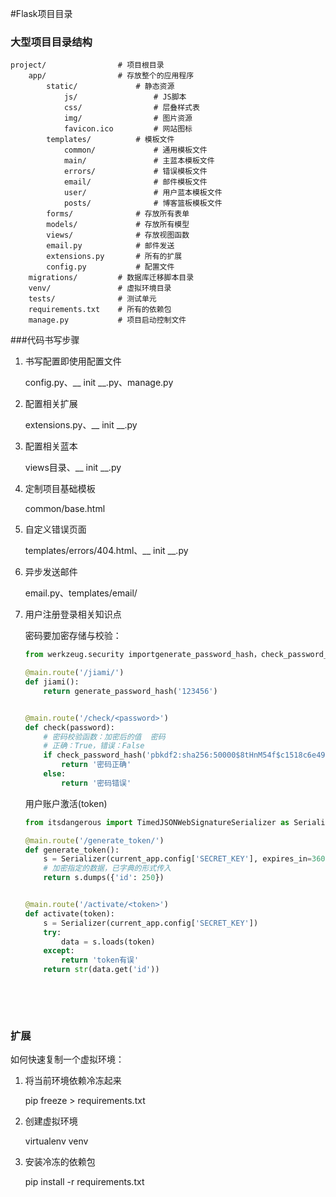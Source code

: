 #Flask项目目录

### 大型项目目录结构

```
project/				# 项目根目录
	app/				# 存放整个的应用程序
		static/				# 静态资源
			js/					# JS脚本
			css/				# 层叠样式表
			img/				# 图片资源
			favicon.ico			# 网站图标
		templates/			# 模板文件
			common/				# 通用模板文件
			main/				# 主蓝本模板文件
			errors/				# 错误模板文件
			email/				# 邮件模板文件
			user/				# 用户蓝本模板文件
			posts/				# 博客篮板模板文件
		forms/				# 存放所有表单
		models/				# 存放所有模型
		views/				# 存放视图函数
		email.py			# 邮件发送
		extensions.py		# 所有的扩展
		config.py			# 配置文件
	migrations/			# 数据库迁移脚本目录
	venv/				# 虚拟环境目录
	tests/				# 测试单元
	requirements.txt	# 所有的依赖包
	manage.py			# 项目启动控制文件
```

###代码书写步骤

1. 书写配置即使用配置文件

   config.py、__ init __.py、manage.py

2. 配置相关扩展

   extensions.py、__ init __.py

3. 配置相关蓝本

   views目录、__ init __.py

4. 定制项目基础模板

   common/base.html

5. 自定义错误页面

   templates/errors/404.html、__ init __.py

6. 异步发送邮件

   email.py、templates/email/

7. 用户注册登录相关知识点

   密码要加密存储与校验：

   ```python
   from werkzeug.security importgenerate_password_hash，check_password_hash

   @main.route('/jiami/')
   def jiami():
       return generate_password_hash('123456')


   @main.route('/check/<password>')
   def check(password):
       # 密码校验函数：加密后的值  密码
       # 正确：True，错误：False
       if check_password_hash('pbkdf2:sha256:50000$8tHnM54f$c1518c6e491e0a7c5ebd90beb8b56c1d3b03cef66ad940c566578e6a5cfd62ea', password):
           return '密码正确'
       else:
           return '密码错误'
   ```

   用户账户激活(token)

   ```python
   from itsdangerous import TimedJSONWebSignatureSerializer as Serializer

   @main.route('/generate_token/')
   def generate_token():
       s = Serializer(current_app.config['SECRET_KEY'], expires_in=3600)
       # 加密指定的数据，已字典的形式传入
       return s.dumps({'id': 250})


   @main.route('/activate/<token>')
   def activate(token):
       s = Serializer(current_app.config['SECRET_KEY'])
       try:
           data = s.loads(token)
       except:
           return 'token有误'
       return str(data.get('id'))
   ```

   ​	

   ​	

### 扩展

如何快速复制一个虚拟环境：

1. 将当前环境依赖冷冻起来

   pip freeze > requirements.txt

2. 创建虚拟环境

   virtualenv venv

3. 安装冷冻的依赖包

   pip install -r requirements.txt